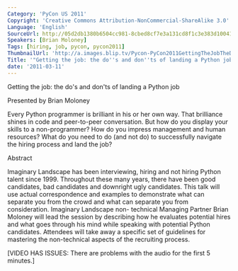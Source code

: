 ```yaml
---
Category: 'PyCon US 2011'
Copyright: 'Creative Commons Attribution-NonCommercial-ShareAlike 3.0'
Language: 'English'
SourceUrl: http://05d2db1380b6504cc981-8cbed8cf7e3a131cd8f1c3e383d10041.r93.cf2.rackcdn.com/pycon-us-2011/408_getting-the-job-the-do-s-and-don-ts-of-landing-a-python-job.mp4
Speakers: [Brian Moloney]
Tags: [hiring, job, pycon, pycon2011]
ThumbnailUrl: 'http://a.images.blip.tv/Pycon-PyCon2011GettingTheJobTheDosAndDontsOfLandingAPython220.png'
Title: '"Getting the job: the do''s and don''ts of landing a Python job"'
date: '2011-03-11'
---
```

Getting the job: the do's and don'ts of landing a Python job

Presented by Brian Moloney

Every Python programmer is brilliant in his or her own way. That brilliance
shines in code and peer-to-peer conversation. But how do you display your
skills to a non-programmer? How do you impress management and human resources?
What do you need to do (and not do) to successfully navigate the hiring
process and land the job?

Abstract

Imaginary Landscape has been interviewing, hiring and not hiring Python talent
since 1999. Throughout these many years, there have been good candidates, bad
candidates and downright ugly candidates. This talk will use actual
correspondence and examples to demonstrate what can separate you from the
crowd and what can separate you from consideration. Imaginary Landscape non-
technical Managing Partner Brian Moloney will lead the session by describing
how he evaluates potential hires and what goes through his mind while speaking
with potential Python candidates. Attendees will take away a specific set of
guidelines for mastering the non-technical aspects of the recruiting process.

[VIDEO HAS ISSUES: There are problems with the audio for the first 5 minutes.]

